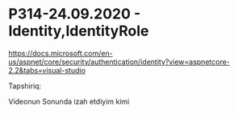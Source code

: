 # P314-24.09.2020 - Identity,IdentityRole

https://docs.microsoft.com/en-us/aspnet/core/security/authentication/identity?view=aspnetcore-2.2&tabs=visual-studio

Tapshiriq:

Videonun Sonunda izah etdiyim kimi

